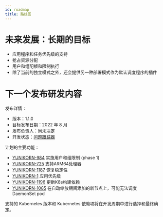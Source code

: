 ```yaml
---
id: roadmap
title: 路线图
---
```


<!--
Licensed to the Apache Software Foundation (ASF) under one
or more contributor license agreements.  See the NOTICE file
distributed with this work for additional information
regarding copyright ownership.  The ASF licenses this file
to you under the Apache License, Version 2.0 (the
"License"); you may not use this file except in compliance
with the License.  You may obtain a copy of the License at

  http://www.apache.org/licenses/LICENSE-2.0

Unless required by applicable law or agreed to in writing,
software distributed under the License is distributed on an
"AS IS" BASIS, WITHOUT WARRANTIES OR CONDITIONS OF ANY
KIND, either express or implied.  See the License for the
specific language governing permissions and limitations
under the License.
-->

# 未来发展：长期的目标

- 应用程序和任务优先级的支持
- 抢占资源分配
- 用户和组配额和限制执行
- 除了当前的独立模式之外，还会提供另一种部署模式作为默认调度程序的插件

# 下一个发布研发内容

发布详情：
- 版本：1.1.0
- 目标发布日期：2022 年 8 月
- 发布负责人：尚未决定
- 开发状态：[问题跟踪器](https://issues.apache.org/jira/issues/?filter=12348416)

计划的主要功能：
- [YUNIKORN-984](https://issues.apache.org/jira/browse/YUNIKORN-984) 实施用户和组限制 (phase 1)
- [YUNIKORN-725](https://issues.apache.org/jira/browse/YUNIKORN-725) 支持ARM64处理器
- [YUNIKORN-1187](https://issues.apache.org/jira/browse/YUNIKORN-1187) 恢复稳定性
- [YUNIKORN-1](https://issues.apache.org/jira/browse/YUNIKORN-1) 应用优先级
- [YUNIKORN-1196](https://issues.apache.org/jira/browse/YUNIKORN-1196) 更新K8s构建依赖
- [YUNIKORN-1085](https://issues.apache.org/jira/browse/YUNIKORN-1085) 在自动缩放期间添加的新节点上，可能无法调度 DaemonSet pod

支持的 Kubernetes 版本和 Kubernetes 依赖项将在开发周期中进行选择和最终确定。

